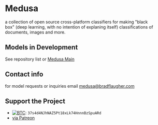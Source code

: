 # Medusa

a collection of open source cross-platform classifiers for making "black box" (deep learning, with no intention of explaning itself) classifications of documents, images and more.

## Models in Development

See repository list or [Medusa Main](https://github.com/Medusa-ML/medusa)

## Contact info

for model requests or inquiries email [medusa@bradflaugher.com](medusa@bradflaugher.com)

## Support the Project

* [![BTC](https://img.shields.io/badge/-Bitcoin-5b5b5b?logo=bitcoin)](https://explorer.btc.com/btc/address/37s4d4NJhNAZ5Pt18xLk74HnnnBzSpuARd): `37s4d4NJhNAZ5Pt18xLk74HnnnBzSpuARd`
* [via Patreon](https://www.patreon.com/bradflaugher)
